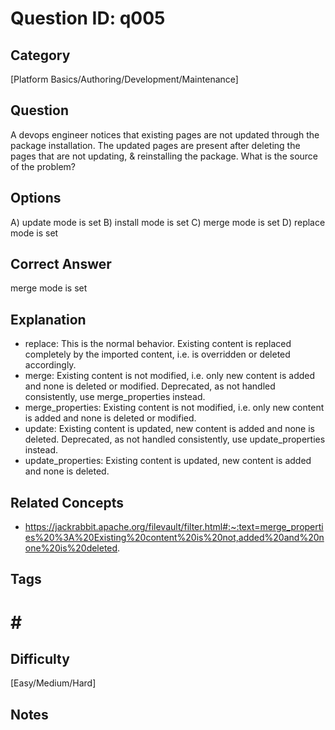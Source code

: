 # Question ID: q005

## Category
[Platform Basics/Authoring/Development/Maintenance]

## Question
A devops engineer notices that existing pages are not updated through the package installation. The updated pages are present after deleting the pages that are not updating, & reinstalling the package. What is the source of the problem? 

## Options
A) update mode is set
B) install mode is set 
C) merge mode is set
D) replace mode is set 

## Correct Answer
merge mode is set

## Explanation
- replace: This is the normal behavior. Existing content is replaced completely by the imported content, i.e. is overridden or deleted accordingly.
- merge: Existing content is not modified, i.e. only new content is added and none is deleted or modified. Deprecated, as not handled consistently, use merge_properties instead.
- merge_properties: Existing content is not modified, i.e. only new content is added and none is deleted or modified.
- update: Existing content is updated, new content is added and none is deleted. Deprecated, as not handled consistently, use update_properties instead.
- update_properties: Existing content is updated, new content is added and none is deleted.



## Related Concepts
- https://jackrabbit.apache.org/filevault/filter.html#:~:text=merge_properties%20%3A%20Existing%20content%20is%20not,added%20and%20none%20is%20deleted. 

## Tags
# # #

## Difficulty
[Easy/Medium/Hard]

## Notes

